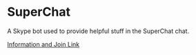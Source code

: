 # SuperChat
A Skype bot used to provide helpful stuff in the SuperChat chat.

[Information and Join Link](http://nickrobson.me/superchat/)
